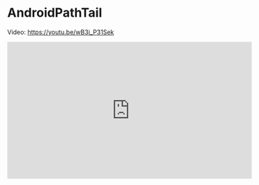 # AndroidPathTail

Video: https://youtu.be/wB3i_P31Sek

<p><iframe width="560" height="315" src="https://www.youtube.com/embed/wB3i_P31Sek" frameborder="0" allowfullscreen></iframe></p>
